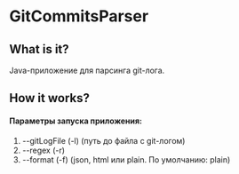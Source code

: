 # GitCommitsParser

## What is it?
Java-приложение для парсинга git-лога.

## How it works?

#### Параметры запуска приложения:
1) --gitLogFile (-l) 
(путь до файла с git-логом)
2) --regex (-r)
3) --format (-f)
(json, html или plain. По умолчанию: plain)